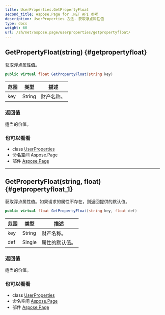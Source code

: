 ```yaml
---
title: UserProperties.GetPropertyFloat
second_title: Aspose.Page for .NET API 参考
description: UserProperties 方法. 获取浮点属性值
type: docs
weight: 60
url: /zh/net/aspose.page/userproperties/getpropertyfloat/
---
```

## GetPropertyFloat(string) {#getpropertyfloat}

获取浮点属性值。

```csharp
public virtual float GetPropertyFloat(string key)
```

| 范围 | 类型 | 描述 |
| --- | --- | --- |
| key | String | 财产名称。 |

### 返回值

适当的价值。

### 也可以看看

* class [UserProperties](../)
* 命名空间 [Aspose.Page](../../userproperties/)
* 部件 [Aspose.Page](../../../)

---

## GetPropertyFloat(string, float) {#getpropertyfloat_1}

获取浮点属性值。如果请求的属性不存在，则返回提供的默认值。

```csharp
public virtual float GetPropertyFloat(string key, float def)
```

| 范围 | 类型 | 描述 |
| --- | --- | --- |
| key | String | 财产名称。 |
| def | Single | 属性的默认值。 |

### 返回值

适当的价值。

### 也可以看看

* class [UserProperties](../)
* 命名空间 [Aspose.Page](../../userproperties/)
* 部件 [Aspose.Page](../../../)


